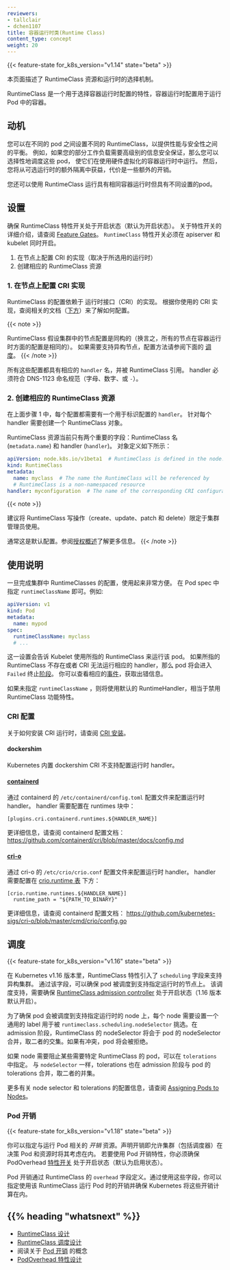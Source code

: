 ```yaml
---
reviewers:
- tallclair
- dchen1107
title: 容器运行时类(Runtime Class)
content_type: concept
weight: 20
---
```


<!-- overview -->

{{< feature-state for_k8s_version="v1.14" state="beta" >}}

<!-- 
This page describes the RuntimeClass resource and runtime selection mechanism.
-->
本页面描述了 RuntimeClass 资源和运行时的选择机制。
<!--
RuntimeClass is a feature for selecting the container runtime configuration. The container runtime
configuration is used to run a Pod's containers.
-->
RuntimeClass 是一个用于选择容器运行时配置的特性，容器运行时配置用于运行 Pod 中的容器。




<!-- body -->

<!-- 
## Motivation
 -->
## 动机

<!--
You can set a different RuntimeClass between different Pods to provide a balance of
performance versus security. For example, if part of your workload deserves a high
level of information security assurance, you might choose to schedule those Pods so
that they run in a container runtime that uses hardware virtualization. You'd then
benefit from the extra isolation of the alternative runtime, at the expense of some
additional overhead.
-->
您可以在不同的 pod 之间设置不同的 RuntimeClass，以提供性能与安全性之间的平衡。
例如，如果您的部分工作负载需要高级别的信息安全保证，那么您可以选择性地调度这些 pod，
使它们在使用硬件虚拟化的容器运行时中运行。
然后，您将从可选运行时的额外隔离中获益，代价是一些额外的开销。

<!--
You can also use RuntimeClass to run different Pods with the same container runtime
but with different settings.
-->
您还可以使用 RuntimeClass 运行具有相同容器运行时但具有不同设置的pod。

<!-- 
## Setup
-->
## 设置

<!--
Ensure the RuntimeClass feature gate is enabled (it is by default). See [Feature
Gates](/docs/reference/command-line-tools-reference/feature-gates/) for an explanation of enabling
feature gates. The `RuntimeClass` feature gate must be enabled on apiservers _and_ kubelets.
-->
确保 RuntimeClass 特性开关处于开启状态（默认为开启状态）。
关于特性开关的详细介绍，请查阅
[Feature Gates](/docs/reference/command-line-tools-reference/feature-gates/)。
`RuntimeClass` 特性开关必须在 apiserver 和 kubelet 同时开启。

<!--
1. Configure the CRI implementation on nodes (runtime dependent)
2. Create the corresponding RuntimeClass resources
-->

1. 在节点上配置 CRI 的实现（取决于所选用的运行时）
2. 创建相应的 RuntimeClass 资源

<!--
### 1. Configure the CRI implementation on nodes
-->
### 1. 在节点上配置 CRI 实现

<!--
The configurations available through RuntimeClass are Container Runtime Interface (CRI)
implementation dependent. See the corresponding documentation ([below](#cri-configuration)) for your
CRI implementation for how to configure.
-->
RuntimeClass 的配置依赖于 运行时接口（CRI）的实现。
根据你使用的 CRI 实现，查阅相关的文档（[下方](#cri-configuration)）来了解如何配置。

{{< note >}}
<!--
RuntimeClass assumes a homogeneous node configuration across the cluster by default (which means
that all nodes are configured the same way with respect to container runtimes). To support
heterogenous node configurations, see [Scheduling](#scheduling) below.-->
RuntimeClass 假设集群中的节点配置是同构的（换言之，所有的节点在容器运行时方面的配置是相同的）。
如果需要支持异构节点，配置方法请参阅下面的 [调度](#scheduling)。
{{< /note >}}

<!--
The configurations have a corresponding `handler` name, referenced by the RuntimeClass. The
handler must be a valid DNS 1123 label (alpha-numeric + `-` characters).
-->
所有这些配置都具有相应的 `handler` 名，并被 RuntimeClass 引用。
handler 必须符合 DNS-1123 命名规范（字母、数字、或 `-`）。

<!--
### 2. Create the corresponding RuntimeClass resources
-->
### 2. 创建相应的 RuntimeClass 资源

<!--
The configurations setup in step 1 should each have an associated `handler` name, which identifies
the configuration. For each handler, create a corresponding RuntimeClass object.
-->
在上面步骤 1 中，每个配置都需要有一个用于标识配置的 `handler`。 
针对每个 handler 需要创建一个 RuntimeClass 对象。

<!--
The RuntimeClass resource currently only has 2 significant fields: the RuntimeClass name
(`metadata.name`) and the handler (`handler`). The object definition looks like this:
-->
RuntimeClass 资源当前只有两个重要的字段：RuntimeClass 名 (`metadata.name`) 和 handler (`handler`)。
对象定义如下所示：

```yaml
apiVersion: node.k8s.io/v1beta1  # RuntimeClass is defined in the node.k8s.io API group
kind: RuntimeClass
metadata:
  name: myclass  # The name the RuntimeClass will be referenced by
  # RuntimeClass is a non-namespaced resource
handler: myconfiguration  # The name of the corresponding CRI configuration
```

{{< note >}}
<!--
It is recommended that RuntimeClass write operations (create/update/patch/delete) be
restricted to the cluster administrator. This is typically the default. See [Authorization
Overview](/docs/reference/access-authn-authz/authorization/) for more details.-->建议将 RuntimeClass 写操作（create、update、patch 和 delete）限定于集群管理员使用。
通常这是默认配置。参阅[授权概述](/docs/reference/access-authn-authz/authorization/)了解更多信息。
{{< /note >}}

<!--
## Usage
-->
## 使用说明

<!--
Once RuntimeClasses are configured for the cluster, using them is very simple. Specify a
`runtimeClassName` in the Pod spec. For example:
-->
一旦完成集群中 RuntimeClasses 的配置，使用起来非常方便。
在 Pod spec 中指定 `runtimeClassName` 即可。例如:

```yaml
apiVersion: v1
kind: Pod
metadata:
  name: mypod
spec:
  runtimeClassName: myclass
  # ...
```

<!--
This will instruct the Kubelet to use the named RuntimeClass to run this pod. If the named
RuntimeClass does not exist, or the CRI cannot run the corresponding handler, the pod will enter the
`Failed` terminal [phase](/docs/concepts/workloads/pods/pod-lifecycle/#pod-phase). Look for a
corresponding [event](/docs/tasks/debug-application-cluster/debug-application-introspection/) for an
error message.
-->
这一设置会告诉 Kubelet 使用所指的 RuntimeClass 来运行该 pod。
如果所指的 RuntimeClass 不存在或者 CRI 无法运行相应的 handler，那么 pod 将会进入 `Failed` 终止[阶段](/docs/concepts/workloads/pods/pod-lifecycle/#pod-phase)。
你可以查看相应的[事件](/docs/tasks/debug-application-cluster/debug-application-introspection/)，获取出错信息。

<!--
If no `runtimeClassName` is specified, the default RuntimeHandler will be used, which is equivalent
to the behavior when the RuntimeClass feature is disabled.
-->
如果未指定 `runtimeClassName` ，则将使用默认的 RuntimeHandler，相当于禁用 RuntimeClass 功能特性。

<!-- 
### CRI Configuration
 -->
### CRI 配置

<!--
For more details on setting up CRI runtimes, see [CRI installation](/docs/setup/production-environment/container-runtimes/).
-->
关于如何安装 CRI 运行时，请查阅 [CRI 安装](/docs/setup/production-environment/container-runtimes/)。

#### dockershim

<!--
Kubernetes built-in dockershim CRI does not support runtime handlers.
-->
Kubernetes 内置 dockershim CRI 不支持配置运行时 handler。

#### [containerd](https://containerd.io/)

<!--
Runtime handlers are configured through containerd's configuration at
`/etc/containerd/config.toml`. Valid handlers are configured under the runtimes section:
-->
通过 containerd 的 `/etc/containerd/config.toml` 配置文件来配置运行时 handler。
handler 需要配置在 runtimes 块中： 

```
[plugins.cri.containerd.runtimes.${HANDLER_NAME}]
```

<!--
See containerd's config documentation for more details:
https://github.com/containerd/cri/blob/master/docs/config.md
-->
更详细信息，请查阅 containerd 配置文档：
https://github.com/containerd/cri/blob/master/docs/config.md

#### [cri-o](https://cri-o.io/)

<!--
Runtime handlers are configured through cri-o's configuration at `/etc/crio/crio.conf`. Valid
handlers are configured under the [crio.runtime
table](https://github.com/kubernetes-sigs/cri-o/blob/master/docs/crio.conf.5.md#crioruntime-table):
-->
通过 cri-o 的 `/etc/crio/crio.conf` 配置文件来配置运行时 handler。
handler 需要配置在 [crio.runtime 表](https://github.com/kubernetes-sigs/cri-o/blob/master/docs/crio.conf.5.md#crioruntime-table)
下方：

```
[crio.runtime.runtimes.${HANDLER_NAME}]
  runtime_path = "${PATH_TO_BINARY}"
```

<!--
See cri-o's config documentation for more details:
https://github.com/kubernetes-sigs/cri-o/blob/master/cmd/crio/config.go
-->
更详细信息，请查阅 containerd 配置文档：
https://github.com/kubernetes-sigs/cri-o/blob/master/cmd/crio/config.go

<!-- 
## Scheduling
 -->
## 调度

{{< feature-state for_k8s_version="v1.16" state="beta" >}}

<!--
As of Kubernetes v1.16, RuntimeClass includes support for heterogenous clusters through its
`scheduling` fields. Through the use of these fields, you can ensure that pods running with this
RuntimeClass are scheduled to nodes that support it. To use the scheduling support, you must have
the [RuntimeClass admission controller][] enabled (the default, as of 1.16).
-->
在 Kubernetes v1.16 版本里，RuntimeClass 特性引入了 `scheduling` 字段来支持异构集群。
通过该字段，可以确保 pod 被调度到支持指定运行时的节点上。
该调度支持，需要确保 [RuntimeClass admission controller][] 处于开启状态（1.16 版本默认开启）。

<!--
To ensure pods land on nodes supporting a specific RuntimeClass, that set of nodes should have a
common label which is then selected by the `runtimeclass.scheduling.nodeSelector` field. The
RuntimeClass's nodeSelector is merged with the pod's nodeSelector in admission, effectively taking
the intersection of the set of nodes selected by each. If there is a conflict, the pod will be
rejected.
-->
为了确保 pod 会被调度到支持指定运行时的 node 上，每个 node 需要设置一个通用的 label 用于被 
`runtimeclass.scheduling.nodeSelector` 挑选。在 admission 阶段，RuntimeClass 的 nodeSelector 将会于
pod 的 nodeSelector 合并，取二者的交集。如果有冲突，pod 将会被拒绝。

<!--
If the supported nodes are tainted to prevent other RuntimeClass pods from running on the node, you
can add `tolerations` to the RuntimeClass. As with the `nodeSelector`, the tolerations are merged
with the pod's tolerations in admission, effectively taking the union of the set of nodes tolerated
by each.
-->
如果 node 需要阻止某些需要特定 RuntimeClass 的 pod，可以在 `tolerations` 中指定。
与 `nodeSelector` 一样，tolerations 也在 admission 阶段与 pod 的 tolerations 合并，取二者的并集。

<!--
To learn more about configuring the node selector and tolerations, see [Assigning Pods to
Nodes](/docs/concepts/configuration/assign-pod-node/).
-->
更多有关 node selector 和 tolerations 的配置信息，请查阅 
[Assigning Pods to Nodes](/docs/concepts/configuration/assign-pod-node/)。

[RuntimeClass admission controller]: /docs/reference/access-authn-authz/admission-controllers/

<!-- 
### Pod Overhead
 -->
### Pod 开销

{{< feature-state for_k8s_version="v1.18" state="beta" >}}

<!--
You can specify _overhead_ resources that are associated with running a Pod. Declaring overhead allows
the cluster (including the scheduler) to account for it when making decisions about Pods and resources.  
To use Pod overhead, you must have the PodOverhead [feature gate](/docs/reference/command-line-tools-reference/feature-gates/)
enabled (it is on by default).
-->
你可以指定与运行 Pod 相关的 _开销_ 资源。声明开销即允许集群（包括调度器）在决策 Pod 和资源时将其考虑在内。
若要使用 Pod 开销特性，你必须确保 PodOverhead [特性开关](/docs/reference/command-line-tools-reference/feature-gates/) 处于开启状态（默认为启用状态）。

<!--
Pod overhead is defined in RuntimeClass through the `Overhead` fields. Through the use of these fields,
you can specify the overhead of running pods utilizing this RuntimeClass and ensure these overheads
are accounted for in Kubernetes.
-->
Pod 开销通过 RuntimeClass 的 `overhead` 字段定义。通过使用这些字段，你可以指定使用该 RuntimeClass 运行 Pod 时的开销并确保 Kubernetes 将这些开销计算在内。


## {{% heading "whatsnext" %}}


<!--
- [RuntimeClass Design](https://github.com/kubernetes/enhancements/blob/master/keps/sig-node/runtime-class.md)
- [RuntimeClass Scheduling Design](https://github.com/kubernetes/enhancements/blob/master/keps/sig-node/runtime-class-scheduling.md)
- Read about the [Pod Overhead](/docs/concepts/configuration/pod-overhead/) concept
- [PodOverhead Feature Design](https://github.com/kubernetes/enhancements/blob/master/keps/sig-node/20190226-pod-overhead.md)
-->
- [RuntimeClass 设计](https://github.com/kubernetes/enhancements/blob/master/keps/sig-node/runtime-class.md)
- [RuntimeClass 调度设计](https://github.com/kubernetes/enhancements/blob/master/keps/sig-node/runtime-class-scheduling.md)
- 阅读关于 [Pod 开销](/docs/concepts/configuration/pod-overhead/) 的概念
- [PodOverhead 特性设计](https://github.com/kubernetes/enhancements/blob/master/keps/sig-node/20190226-pod-overhead.md)



